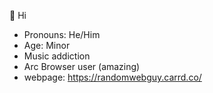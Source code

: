👋 Hi
- Pronouns: He/Him
- Age: Minor
- Music addiction
- Arc Browser user (amazing)
- webpage: https://randomwebguy.carrd.co/
